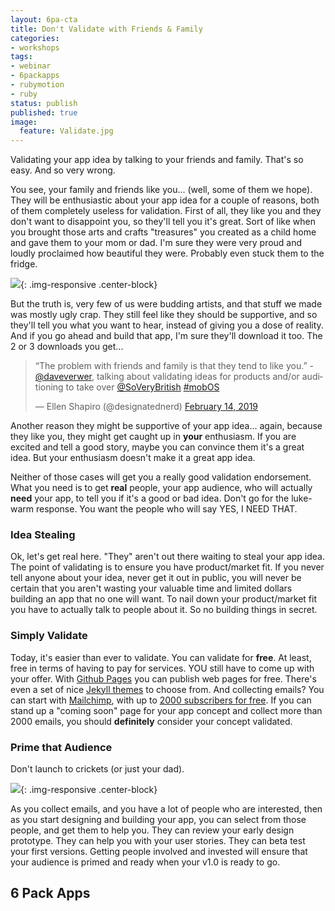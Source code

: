 ```yaml
---
layout: 6pa-cta
title: Don't Validate with Friends & Family
categories:
- workshops
tags:
- webinar
- 6packapps
- rubymotion
- ruby
status: publish
published: true
image:
  feature: Validate.jpg
---
```


Validating your app idea by talking to your friends and family.  That's so easy.  And so very wrong.  

You see, your
family and friends like you... (well, some of them we hope).  They will be enthusiastic about your app idea
for a couple of reasons, both of them completely useless for validation.  First of all, they like you and 
they don't want to disappoint you, so they'll tell you it's great.  Sort of like when you brought those 
arts and crafts "treasures" you created as a child home and gave them to your mom or dad.  I'm sure they 
were very proud and loudly
proclaimed how beautiful they were. Probably even stuck them to the fridge.  

![](/img/original/RefrigeratorArtwork.jpg){: .img-responsive .center-block}

But the truth is, very few of us 
were budding artists, and that stuff we made was mostly ugly crap.  They still feel like they should be 
supportive, and so they'll tell you what you want to hear, instead of giving you a dose of reality.  And if
you go ahead and build that app, I'm sure they'll download it too. The 2 or 3 downloads you get... 

<blockquote class="twitter-tweet" data-lang="en"><p lang="en" dir="ltr">“The problem with friends and family is that they tend to like you.” - <a href="https://twitter.com/daveverwer?ref_src=twsrc%5Etfw">@daveverwer</a>, talking about validating ideas for products and/or auditioning to take over <a href="https://twitter.com/SoVeryBritish?ref_src=twsrc%5Etfw">@SoVeryBritish</a> <a href="https://twitter.com/hashtag/mobOS?src=hash&amp;ref_src=twsrc%5Etfw">#mobOS</a></p>&mdash; Ellen Shapiro (@designatednerd) <a href="https://twitter.com/designatednerd/status/1096004691962548225?ref_src=twsrc%5Etfw">February 14, 2019</a></blockquote> <script async src="https://platform.twitter.com/widgets.js" charset="utf-8"></script> 

Another 
reason they might be supportive of your app idea... again, because they like you, they might get caught up
in **your** enthusiasm. If you are excited and tell a good story, maybe you can convince them it's a great idea.
But your enthusiasm doesn't make it a great app idea. 

Neither of those cases will get you a really good validation endorsement.  What you need is to get **real**
people, your app audience, who will actually **need** your app, to tell you if it's a good or bad idea. Don't go for 
the luke-warm response. You want the people who will say YES, I NEED THAT. 

### Idea Stealing

Ok, let's get real here. "They" aren't out there waiting to steal your app idea. The point of validating 
is to ensure you have product/market fit. If you never 
tell anyone about your idea, never get it out in public, you will never be certain that you aren't wasting 
your valuable time and limited dollars building an app that no one will want. To nail down your 
product/market fit you have to actually talk to people about it. So no building things in secret. 

### Simply Validate

Today, it's easier than ever to validate. You can validate for **free**.  At least, free in terms of having
to pay for services.  YOU still have to come up with your offer.  With [Github Pages](https://pages.github.com) you can publish web pages 
for free.  There's even a set of nice [Jekyll themes](https://help.github.com/en/articles/using-jekyll-as-a-static-site-generator-with-github-pages) to choose from.  And collecting emails?  You can start 
with [Mailchimp](https://mailchimp.com), with up to [2000 subscribers for free](https://mailchimp.com/pricing/).  If you can stand up a "coming soon" page for your 
app concept and collect more than 2000 emails, you should **definitely** consider your concept validated.

### Prime that Audience

Don't launch to crickets (or just your dad).

![](/img/original/roman-koester-569943-unsplash.jpg){: .img-responsive .center-block}

As you collect emails, and you have a lot of people who are interested, then as you start designing
and building your app, you can select from those people, and get them to help you.  They can review your early 
design prototype. They can help you with your user stories. They can beta test your first versions. Getting 
people involved and invested will ensure that your audience is primed and ready when your v1.0 is ready to
go. 

## 6 Pack Apps
